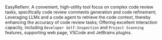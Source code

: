 EasyRefienr. 
A convenient, high-utility tool focus on complex code review tasks, specifically code review comments generation and code refinement;
Leveraging LLMs and a code agent to retrieve the code context, thereby enhancing the accuracy of code review tasks;
Offering excellent interaction capacity, including ``Developer Self-Inspection`` and ``Project Scanning`` features, supporting web page, VSCode and JetBrains plugins.